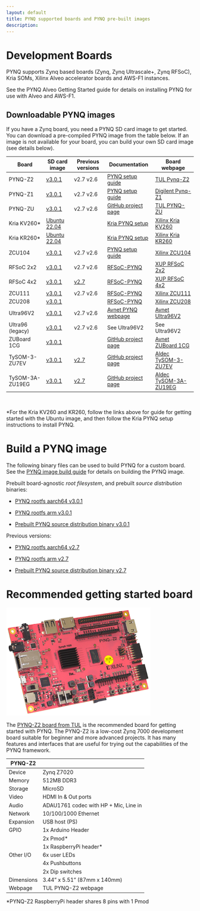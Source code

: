```yaml
---
layout: default
title: PYNQ supported boards and PYNQ pre-built images
description: 
---
```


# Development Boards

PYNQ supports Zynq based boards (Zynq, Zynq Ultrascale+, Zynq RFSoC), Kria SOMs, Xilinx Alveo accelerator boards and AWS-F1 instances.

See the PYNQ Alveo Getting Started guide for details on installing PYNQ for use with Alveo and AWS-F1.

## Downloadable PYNQ images

If you have a Zynq board, you need a PYNQ SD card image to get started. You can download a pre-compiled PYNQ image from the table below. If an image is not available for your board, you can build your own SD card image (see details below).



| Board | SD card image | Previous versions | Documentation | Board webpage | 
| - | - | - | - | - | 
| PYNQ-Z2 | [v3.0.1](https://bit.ly/pynqz2_v3_0_1) | v2.7  v2.6 | [PYNQ setup guide](https://pynq.readthedocs.io/en/latest/getting_started/other_boards.html) | [TUL Pynq-Z2](https://www.tulembedded.com/FPGA/ProductsPYNQ-Z2.html) | 
| PYNQ-Z1 | [v3.0.1](https://bit.ly/pynqz1_v3_0_1) | v2.7  v2.6 | [PYNQ setup guide](https://pynq.readthedocs.io/en/latest/getting_started/pynq_z1_setup.html) | [Digilent Pynq-Z1](https://store.digilentinc.com/pynq-z1-python-productivity-for-zynq-7000-arm-fpga-soc/) | 
| PYNQ-ZU | [v3.0.1](https://bit.ly/pynqzu_v3_0_1) | v2.7  v2.6 | [GitHub project page](https://github.com/Xilinx/PYNQ-ZU) | [TUL PYNQ-ZU](https://www.tulembedded.com/FPGA/ProductsPYNQ-ZU.html) |
| Kria KV260* | [Ubuntu 22.04](https://www.xilinx.com/products/som/kria/kv260-vision-starter-kit/kv260-getting-started-ubuntu/setting-up-the-sd-card-image.html) | | [Kria PYNQ setup](https://github.com/Xilinx/Kria-PYNQ) | [Xilinx Kria KV260](https://www.xilinx.com/products/som/kria/kv260-vision-starter-kit.html) |
| Kria KR260* | [Ubuntu 22.04](https://www.xilinx.com/products/som/kria/kr260-robotics-starter-kit/kr260-getting-started/setting-up-the-sd-card-image.html) | | [Kria PYNQ setup](https://github.com/Xilinx/Kria-PYNQ) | [Xilinx Kria KR260](https://www.xilinx.com/products/som/kria/kr260-robotics-starter-kit.html) |
| ZCU104 | [v3.0.1](https://bit.ly/zcu104_v3_0_1) | v2.7  v2.6 | [PYNQ setup guide](https://pynq.readthedocs.io/en/latest/getting_started/zcu104_setup.html) | [Xilinx ZCU104](https://www.xilinx.com/products/boards-and-kits/zcu104.html) |
| RFSoC 2x2 | [v3.0.1](https://bit.ly/rfsoc2x2_v3_0_1) | v2.7  v2.6 | [RFSoC-PYNQ](https://xilinx.github.io/RFSoC2x2-PYNQ/) | [XUP RFSoC 2x2](https://www.xilinx.com/support/university/xup-boards/RFSoC2x2.html) |
| RFSoC 4x2 | [v3.0.1](https://bit.ly/rfsoc4x2_v3_0_1) | [v2.7](https://bit.ly/rfsoc4x2_v2_7) | [RFSoC-PYNQ](https://www.rfsoc-pynq.io/) | [XUP RFSoC 4x2](https://www.xilinx.com/support/university/xup-boards/RFSoC4x2.html) |
| ZCU111 | [v3.0.1](https://bit.ly/zcu111_v3_0_1) | v2.7  v2.6 | [RFSoC-PYNQ](https://www.rfsoc-pynq.io/) | [Xilinx ZCU111](https://www.xilinx.com/products/boards-and-kits/zcu111.html) |
| ZCU208 | [v3.0.1](https://bit.ly/zcu208_v3_0_1) |  | [RFSoC-PYNQ](https://www.rfsoc-pynq.io/) | [Xilinx ZCU208](https://www.xilinx.com/products/boards-and-kits/zcu208.html) |
| Ultra96V2 | [v3.0.1](https://bit.ly/ultra96v2_v3_0_1) | v2.7  v2.6 | [Avnet PYNQ webpage](http://avnet.me/ultra96_pynq_docs) | [Avnet Ultra96V2](https://www.avnet.com/wps/portal/us/products/new-product-introductions/npi/aes-ultra96-v2/) |
| Ultra96 (legacy) | [v3.0.1](https://bit.ly/ultra96v1_v3_0_1) | v2.7  v2.6 | See Ultra96V2 | See Ultra96V2 |
| ZUBoard 1CG | [v3.0.1](https://bit.ly/zuboard_v3_0_1) | | [GitHub project page](https://github.com/Avnet/ZUBoard_1CG-PYNQ/) | [Avnet ZUBoard 1CG](https://www.avnet.com/wps/portal/us/products/avnet-boards/avnet-board-families/zuboard-1cg/zuboard-1cg) |
| TySOM-3-ZU7EV | [v3.0.1](https://bit.ly/Tysom3_v3_0_1) | [v2.7](https://bit.ly/tysom3_v2_7) | [GitHub project page](https://github.com/aldec/TySOM-PYNQ) | [Aldec TySOM-3-ZU7EV](https://www.aldec.com/en/products/emulation/tysom_boards) |
| TySOM-3A-ZU19EG | [v3.0.1](https://bit.ly/Tysom3a_v3_0_1) | [v2.7](https://bit.ly/tysom3a_v2_7) | [GitHub project page](https://github.com/aldec/TySOM-PYNQ) | [Aldec TySOM-3A-ZU19EG](https://www.aldec.com/en/products/emulation/tysom_boards) |

<br>

*For the Kria KV260 and KR260, follow the links above for guide for getting started with the Ubuntu image, and then follow the Kria PYNQ setup instructions to install PYNQ.

# Build a PYNQ image

The following binary files can be used to build PYNQ for a custom board. See the [PYNQ image build guide](http://pynq.readthedocs.io/en/latest/pynq_sd_card.html) for details on building the PYNQ image.

Prebuilt board-agnostic  _root filesystem_, and prebuilt  _source distribution_  binaries:

-   [PYNQ rootfs aarch64 v3.0.1](https://bit.ly/pynq_aarch64_v3_0_1)
-   [PYNQ rootfs arm v3.0.1](https://bit.ly/pynq_arm_v3_1)

-   [Prebuilt PYNQ source distribution binary v3.0.1](https://bit.ly/pynq_sdist_v3_0_1)

Previous versions:

-   [PYNQ rootfs aarch64 v2.7](https://bit.ly/pynq_aarch64_2_7)
-   [PYNQ rootfs arm v2.7](https://bit.ly/pynq_arm_2_7)

-   [Prebuilt PYNQ source distribution binary v2.7](https://bit.ly/pynq_binary_v2_7)



# Recommended getting started board

![PYNQ-Z2 board](./assets/images/pynqz2.png#left)


The [PYNQ-Z2 board from TUL](http://www.tulembedded.com/FPGA/ProductsPYNQ-Z2.html) is the recommended board for getting started with PYNQ. The PYNQ-Z2 is a low-cost Zynq 7000 development board suitable for beginner and more advanced projects. It has many features and interfaces that are useful for trying out the capabilities of the PYNQ framework.


| PYNQ-Z2    |                                       |
| ---------- | ------------------------------------- |
| Device     | Zynq Z7020                            |
| Memory     | 512MB DDR3                            |
| Storage    | MicroSD                               |
| Video      | HDMI In & Out ports                   |
| Audio      | ADAU1761 codec with HP + Mic, Line in |
| Network    | 10/100/1000 Ethernet                  |
| Expansion  | USB host (PS)                         |
| GPIO       | 1x Arduino Header                     |
|            | 2x Pmod\*                             |
|            | 1x RaspberryPi header\*               |
| Other I/O  | 6x user LEDs                          |
|            | 4x Pushbuttons                        |
|            | 2x Dip switches                       |
| Dimensions | 3.44” x 5.51” (87mm x 140mm)          |
| Webpage    | TUL PYNQ-Z2 webpage                   |

*PYNQ-Z2 RaspberryPi header shares 8 pins with 1 Pmod